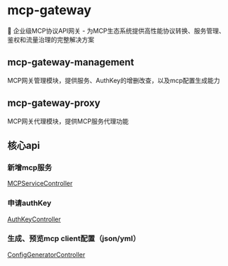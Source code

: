 # mcp-gateway
🚀 企业级MCP协议API网关 - 为MCP生态系统提供高性能协议转换、服务管理、鉴权和流量治理的完整解决方案
## mcp-gateway-management
MCP网关管理模块，提供服务、AuthKey的增删改查，以及mcp配置生成能力
## mcp-gateway-proxy
MCP网关代理模块，提供MCP服务代理功能
## 核心api
### 新增mcp服务
[MCPServiceController](management/src/main/java/org/jdt/mcp/gateway/management/ctl/MCPServiceController.java)
### 申请authKey
[AuthKeyController](management/src/main/java/org/jdt/mcp/gateway/management/ctl/AuthKeyController.java)
### 生成、预览mcp client配置（json/yml）
[ConfigGeneratorController](management/src/main/java/org/jdt/mcp/gateway/management/ctl/ConfigGeneratorController.java)
